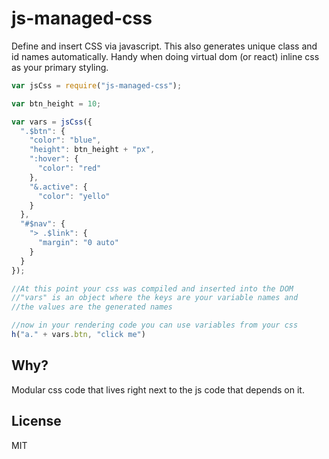 # js-managed-css
Define and insert CSS via javascript. This also generates unique class and id names automatically. Handy when doing virtual dom (or react) inline css as your primary styling.

```js
var jsCss = require("js-managed-css");

var btn_height = 10;

var vars = jsCss({
  ".$btn": {
    "color": "blue",
    "height": btn_height + "px",
    ":hover": {
      "color": "red"
    },
    "&.active": {
      "color": "yello"
    }
  },
  "#$nav": {
    "> .$link": {
      "margin": "0 auto"
    }
  }
});

//At this point your css was compiled and inserted into the DOM
//"vars" is an object where the keys are your variable names and
//the values are the generated names

//now in your rendering code you can use variables from your css 
h("a." + vars.btn, "click me")
```

## Why?
Modular css code that lives right next to the js code that depends on it.

## License
MIT
